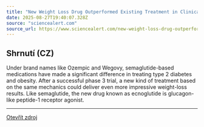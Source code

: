 ```yaml
---
title: "New Weight Loss Drug Outperformed Existing Treatment in Clinical Trial"
date: 2025-08-27T19:40:07.328Z
source: "sciencealert.com"
source_url: https://www.sciencealert.com/new-weight-loss-drug-outperformed-existing-treatment-in-clinical-trial
---
```


## Shrnutí (CZ)
Under brand names like Ozempic and Wegovy, semaglutide-based medications have made a significant difference in treating type 2  diabetes and obesity. After a successful phase 3 trial, a new kind of treatment based on the same mechanics could deliver even more impressive weight-loss results. Like semaglutide, the new drug known as ecnoglutide is glucagon-like peptide-1 receptor agonist.

---

[Otevřít zdroj](https://www.sciencealert.com/new-weight-loss-drug-outperformed-existing-treatment-in-clinical-trial)
